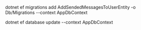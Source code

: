 dotnet ef migrations add AddSendedMessagesToUserEntity -o Db/Migrations --context AppDbContext

dotnet ef database update --context AppDbContext